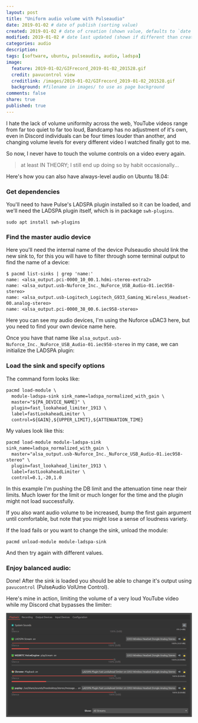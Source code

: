 ```yaml
---
layout: post
title: "Uniform audio volume with Pulseaudio"
date: 2019-01-02 # date of publish (sorting value)
created: 2019-01-02 # date of creation (shown value, defaults to `date`)
modified: 2019-01-02 # date last updated (shown if different than created)
categories: audio
description:
tags: [software, ubuntu, pulseaudio, audio, ladspa]
image:
  feature: 2019-01-02/GIFrecord_2019-01-02_201528.gif
  credit: pavucontrol view
  creditlink: /images/2019-01-02/GIFrecord_2019-01-02_201528.gif
  background: #filename in images/ to use as page background
comments: false
share: true
published: true
---
```


I hate the lack of volume uniformity across the web, YouTube videos range from far too quiet to far too loud, Bandcamp has no adjustment of it's own, even in Discord individuals can be four times louder than another, and changing volume levels for every different video I watched finally got to me.

So now, I never have to touch the volume controls on a video every again.

> at least IN THEORY; I still end up doing so by habit occasionally...

Here's how you can also have always-level audio on Ubuntu 18.04:


### Get dependencies

You'll need to have Pulse's LADSPA plugin installed so it can be loaded, and we'll need the LADSPA plugin itself, which is in package `swh-plugins`.

```
sudo apt install swh-plugins
```

### Find the master audio device

Here you'll need the internal name of the device Pulseaudio should link the new sink to, for this you will have to filter through some terminal output to find the name of a device:

```
$ pacmd list-sinks | grep 'name:'
name: <alsa_output.pci-0000_10_00.1.hdmi-stereo-extra2>
name: <alsa_output.usb-Nuforce_Inc._NuForce_USB_Audio-01.iec958-stereo>
name: <alsa_output.usb-Logitech_Logitech_G933_Gaming_Wireless_Headset-00.analog-stereo>
name: <alsa_output.pci-0000_38_00.6.iec958-stereo>
```

Here you can see my audio devices, I'm using the Nuforce uDAC3 here, but you need to find your own device name here.

Once you have that name like `alsa_output.usb-Nuforce_Inc._NuForce_USB_Audio-01.iec958-stereo` in my case, we can initialize the LADSPA plugin:

### Load the sink and specify options

The command form looks like:

```shell
pacmd load-module \
  module-ladspa-sink sink_name=ladspa_normalized_with_gain \
  master="${PA_DEVICE_NAME}" \
  plugin=fast_lookahead_limiter_1913 \
  label=fastLookaheadLimiter \
  control=${GAIN},${UPPER_LIMIT},${ATTENUATION_TIME}
```

My values look like this:

```shell
pacmd load-module module-ladspa-sink sink_name=ladspa_normalized_with_gain \
  master="alsa_output.usb-Nuforce_Inc._NuForce_USB_Audio-01.iec958-stereo" \
  plugin=fast_lookahead_limiter_1913 \
  label=fastLookaheadLimiter \
  control=0.1,-20,1.0
```

In this example I'm pushing the DB limit and the attenuation time near their limits. Much lower for the limit or much longer for the time and the plugin might not load successfully.

If you also want audio volume to be increased, bump the first gain argument until comfortable, but note that you might lose a sense of loudness variety.

If the load fails or you want to change the sink, unload the module:

```
pacmd unload-module module-ladspa-sink
```

And then try again with different values.

### Enjoy balanced audio:

Done! After the sink is loaded you should be able to change it's output using `pavucontrol` (PulseAudio VolUme Control).

Here's mine in action, limiting the volume of a very loud YouTube video while my Discord chat bypasses the limiter:

![LADSPA Plugin GIF](/images/2019-01-02/GIFrecord_2019-01-02_200817.gif)
